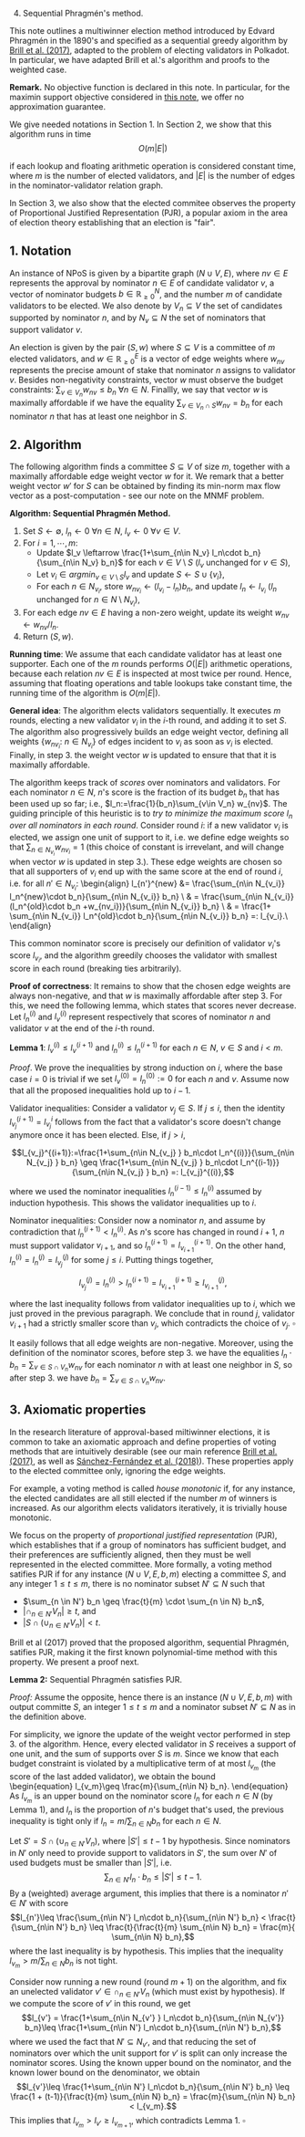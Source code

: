 4. Sequential Phragmén's method.

This note outlines a multiwinner election method introduced by Edvard Phragmén in the 1890's and specified as a sequential greedy algorithm by [Brill et al. (2017)](https://aaai.org/ocs/index.php/AAAI/AAAI17/paper/download/14757/13791), adapted to the problem of electing validators in Polkadot. In particular, we have adapted Brill et al.'s algorithm and proofs to the weighted case. 

__Remark.__ No objective function is declared in this note. In particular, for the maximin support objective considered in [this note](https://hackmd.io/ICl8_NuHQNyH6hO-cU39Bg), we offer no approximation guarantee.

We give needed notations in Section 1. In Section 2, we show that this algorithm runs in time 
$$O(m|E|)$$

if each lookup and floating arithmetic operation is considered constant time, where $m$ is the number of elected validators, and $|E|$ is the number of edges in the nominator-validator relation graph. 

In Section 3, we also show that the elected commitee observes the property of Proportional Justified Representation (PJR), a popular axiom in the area of election theory establishing that an election is "fair".

## 1. Notation
 
An instance of NPoS is given by a bipartite graph $(N\cup V, E)$, where $nv\in E$ represents the approval by nominator $n\in E$ of candidate validator $v$, a vector of nominator budgets $b\in \mathbb{R}_{\geq 0}^N$, and the number $m$ of candidate validators to be elected. We also denote by $V_n\subseteq V$ the  set of candidates supported by nominator $n$, and by $N_v\subseteq N$ the set of nominators that support validator $v$. 

An election is given by the pair $(S,w)$ where $S\subseteq V$ is a committee of $m$ elected validators, and $w\in \mathbb{R}_{\geq 0}^E$ is a vector of edge weights where $w_{nv}$ represents the precise amount of stake that nominator $n$ assigns to validator $v$. Besides non-negativity constraints, vector $w$ must observe the budget constraints: $\sum_{v\in V_n} w_{nv} \leq b_n \ \forall n\in N$. Finallly, we say that vector $w$ is maximally affordable if we have the equality $\sum_{v\in V_n\cap S} w_{nv}=b_n$ for each nominator $n$ that has at least one neighbor in $S$.

## 2. Algorithm

The following algorithm finds a committee $S\subseteq V$ of size $m$, together with a maximally affordable edge weight vector $w$ for it. We remark that a better weight vector $w'$ for $S$ can be obtained by finding its min-norm max flow vector as a post-computation - see our note on the MNMF problem. 

__Algorithm: Sequential Phragmén Method.__

1. Set $S \leftarrow \emptyset, \ 
l_n \leftarrow 0 \ \forall n\in N, \ 
l_v \leftarrow 0 \ \forall v\in V$. 
2. For $i=1,\cdots,m$:
    * Update $l_v \leftarrow \frac{1+\sum_{n\in N_v} l_n\cdot b_n}{\sum_{n\in N_v} b_n}$ for each $v\in V\setminus S$ ($l_v$ unchanged for $v\in S$),
    * Let $v_i\in argmin_{v\in V\setminus S} l_v$ and update $S\leftarrow S\cup \{v_i\}$,
    * For each $n\in N_{v_i}$, store $w_{nv_i}\leftarrow (l_{v_i} - l_n)b_n$, and update  $l_n \leftarrow l_{v_i}$ ($l_n$ unchanged for $n\in N\setminus N_{v_i}$),
3. For each edge $nv\in E$ having a non-zero weight, update its weight  $w_{nv}\leftarrow w_{nv}/l_{n}$.
4. Return $(S,w)$.

__Running time__: We assume that each candidate validator has at least one supporter. Each one of the $m$ rounds performs $O(|E|)$ arithmetic operations, because each relation $nv\in E$ is inspected at most twice per round. Hence, assuming that floating operations and table lookups take constant time, the running time of the algorithm is $O(m|E|)$.

__General idea__: The algorithm elects validators sequentially. It executes $m$ rounds, electing a new validator $v_i$ in the $i$-th round, and adding it to set $S$. The algorithm also progressively builds an edge weight vector, defining all weights $\{w_{nv_i}: \ n\in N_{v_i}\}$ of edges incident to $v_i$ as soon as $v_i$ is elected. Finally, in step 3. the weight vector $w$ is updated to ensure that that it is maximally affordable.

The algorithm keeps track of _scores_ over nominators and validators. For each nominator $n\in N$, $n$'s score is the fraction of its budget $b_n$ that has been used up so far; i.e., $l_n:=\frac{1}{b_n}\sum_{v\in V_n} w_{nv}$. The guiding principle of this heuristic is to _try to minimize the maximum score $l_n$ over all nominators in each round_. Consider round $i$: if a new validator $v_i$ is elected, we assign one unit of support to it, i.e. we define edge weights so that $\sum_{n\in N_{v_i} }w_{nv_i}=1$ (this choice of constant is irrevelant, and will change when vector $w$ is updated in step 3.). These edge weights are chosen so that all supporters of $v_i$ end up with the same score at the end of round $i$, i.e. for all $n'\in N_{v_i}$:
\begin{align}
l_{n'}^{new} 
&= \frac{\sum_{n\in N_{v_i}} l_n^{new}\cdot b_n}{\sum_{n\in N_{v_i}}  b_n} \\
& = \frac{\sum_{n\in N_{v_i}} (l_n^{old}\cdot b_n +w_{nv_i})}{\sum_{n\in N_{v_i}}  b_n} \\
& = \frac{1+ \sum_{n\in N_{v_i}} l_n^{old}\cdot b_n}{\sum_{n\in N_{v_i}}  b_n} =: l_{v_i}.\\
\end{align}

This common nominator score is precisely our definition of validator $v_i$'s score $l_{v_i}$, and the algorithm greedily chooses the validator with smallest score in each round (breaking ties arbitrarily). 

__Proof of correctness__: It remains to show that the chosen edge weights are always non-negative, and that $w$ is maximally affordable after step 3. For this, we need the following lemma, which states that scores never decrease. Let $l_n^{(i)}$ and $l_v^{(i)}$ represent respectively that scores of nominator $n$ and validator $v$ at the end of the $i$-th round. 

__Lemma 1__: $l_v^{(i)}\leq l_v^{(i+1)}$ and $l_n^{(i)}\leq l_n^{(i+1)}$ for each $n\in N$, $v\in S$ and $i<m$.

_Proof_. We prove the inequalities by strong induction on $i$, where the base case $i=0$ is trivial if we set $l_v^{(0)}=l_n^{(0)}:=0$ for each $n$ and $v$. Assume now that all the proposed inequalities hold up to $i-1$.

Validator inequalities: Consider a validator $v_j\in S$. If $j\leq i$, then the identity $l_{v_j}^{(i+1)}=l_{v_j}^i$ follows from the fact that a validator's score doesn't change anymore once it has been elected. Else, if $j>i$, 

$$l_{v_j}^{(i+1)}:=\frac{1+\sum_{n\in N_{v_j} } b_n\cdot l_n^{(i)}}{\sum_{n\in N_{v_j} } b_n} 
\geq \frac{1+\sum_{n\in N_{v_j} } b_n\cdot l_n^{(i-1)}}{\sum_{n\in N_{v_j} } b_n} =: l_{v_j}^{(i)},$$

where we used the nominator inequalities $l_n^{(i-1)}\leq l_n^{(i)}$ assumed by induction hypothesis. This shows the validator inequalities up to $i$.

Nominator inequalities: Consider now a nominator $n$, and assume by contradiction that $l_n^{(i+1)}<l_n^{(i)}$. As $n$'s score has changed in round $i+1$, $n$ must support validator $v_{i+1}$, and so $l_n^{(i+1)}=l_{v_{i+1}}^{(i+1)}$. On the other hand, $l_n^{(i)}=l_n^{(j)} = l_{v_{j}}^{(j)}$ for some $j\leq i$. Putting things together,

$$l_{v_j}^{(j)} = l_n^{(i)} > l_n^{(i+1)} = l_{v_{i+1}}^{(i+1)} \geq l_{v_{i+1}}^{(j)}, $$

where the last inequality follows from validator inequalities up to $i$, which we just proved in the previous paragraph. We conclude that in round $j$, validator $v_{i+1}$ had a strictly smaller score than $v_j$, which contradicts the choice of $v_j$.
$\square$

It easily follows that all edge weights are non-negative. Moreover, using the definition of the nominator scores, before step 3. we have the equalities $l_n\cdot b_n=\sum_{v\in S\cap V_n}w_{nv}$ for each nominator $n$ with at least one neighbor in $S$, so after step 3. we have $b_n=\sum_{v\in S\cap V_n}w_{nv}$.

## 3. Axiomatic properties

In the research literature of approval-based miltiwinner elections, it is common to take an axiomatic approach and define properties of voting methods that are intuitively desirable (see our main reference [Brill et al. (2017)](https://aaai.org/ocs/index.php/AAAI/AAAI17/paper/download/14757/13791), as well as [Sánchez-Fernández et al. (2018)](https://arxiv.org/abs/1609.05370)). These properties apply to the elected committee only, ignoring the edge weights.

For example, a voting method is called _house monotonic_ if, for any instance, the elected candidates are all still elected if the number $m$ of winners is increased. As our algorithm elects validators iteratively, it is trivially house monotonic.

We focus on the property of _proportional justified representation_ (PJR), which establishes that if a group of nominators has sufficient budget, and their preferences are sufficiently aligned, then they must be well represented in the elected committee. More formally, a voting method satifies PJR if for any instance $(N\cup V, E, b, m)$ electing a committee $S$, and any integer $1\leq t\leq m$, there is no nominator subset $N'\subseteq N$ such that
* $\sum_{n \in N'} b_n \geq \frac{t}{m} \cdot \sum_{n \in N} b_n$, 
*  $|\cap_{n\in N'} V_n| \geq t$, and 
*  $|S\cap (\cup_{n\in N'} V_n)| < t$.

Brill et al (2017) proved that the proposed algorithm, sequential Phragmén, satifies PJR,  making it the first known polynomial-time method with this property. We present a proof next.

__Lemma 2:__ Sequential Phragmén satisfies PJR.

_Proof:_ Assume the opposite, hence there is an instance $(N\cup V, E, b, m)$ with output committe $S$, an integer $1\leq t\leq m$ and a nominator subset $N'\subseteq N$ as in the definition above.

For simplicity, we ignore the update of the weight vector performed in step 3. of the algorithm. Hence, every elected validator in $S$ receives a support of one unit, and the sum of supports over $S$ is $m$. Since we know that each budget constraint is violated by a multiplicative term of at most $l_{v_m}$ (the score of the last added validator), we obtain the bound  
\begin{equation}
l_{v_m}\geq \frac{m}{\sum_{n\in N} b_n}.
\end{equation}
As $l_{v_m}$ is an upper bound on the nominator score $l_n$ for each $n\in N$ (by Lemma 1), and $l_n$ is the proportion of $n$'s budget that's used, the previous inequality is tight only if $l_n = m/\sum_{n\in N} b_n$ for each $n\in N$.

Let $S'=S\cap(\cup_{n\in N'} V_n)$, where $|S'|\leq t-1$ by hypothesis. Since nominators in $N'$ only need to provide support to validators in $S'$, the sum over $N'$ of used budgets must be smaller than $|S'|$, i.e. 
$$\sum_{n\in N'} l_n\cdot b_n \leq |S'| \leq t-1.$$
By a (weighted) average argument, this implies that there is a nominator $n'\in N'$ with score 
$$l_{n'}\leq \frac{\sum_{n\in N'} l_n\cdot b_n}{\sum_{n\in N'} b_n} < \frac{t}{\sum_{n\in N'} b_n} \leq \frac{t}{\frac{t}{m} \sum_{n\in N} b_n} = \frac{m}{ \sum_{n\in N} b_n},$$
where the last inequality is by hypothesis. This implies that the inequality $l_{v_m} > m/\sum_{n\in N} b_n$ is not tight.

Consider now running a new round (round $m+1$) on the algorithm, and fix an unelected validator $v'\in \cap_{n\in N'} V_n$ (which must exist by hypothesis). If we compute the score of $v'$ in this round, we get 
$$l_{v'} = \frac{1+\sum_{n\in N_{v'} } l_n\cdot b_n}{\sum_{n\in N_{v'}} b_n}\leq 
\frac{1+\sum_{n\in N'} l_n\cdot b_n}{\sum_{n\in N'} b_n},$$
where we used the fact that $N'\subseteq N_{v'}$, and that reducing the set of nominators over which the unit support for $v'$ is split can only increase the nominator scores. Using the known upper bound on the nominator, and the known lower bound on the denominator, we obtain 
$$l_{v'}\leq \frac{1+\sum_{n\in N'} l_n\cdot b_n}{\sum_{n\in N'} b_n}
\leq \frac{1 + (t-1)}{\frac{t}{m} \sum_{n\in N} b_n} = \frac{m}{\sum_{n\in N} b_n} < l_{v_m}.$$
This implies that $l_{v_m} > l_{v'} \geq l_{v_{m+1}}$, which contradicts Lemma 1.
$\square$


